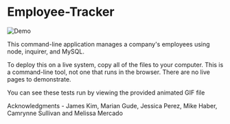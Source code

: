 # Employee-Tracker

![Demo](Readme.gif)


This command-line application manages a company's employees using node, inquirer, and MySQL.

To deploy this on a live system, copy all of the files to your computer. This is a command-line tool, not one that runs in the browser. There are no live pages to demonstrate.

You can see these tests run by viewing the provided animated GIF file


Acknowledgments - James Kim, Marian Gude, Jessica Perez, Mike Haber, Camrynne Sullivan and Melissa Mercado
